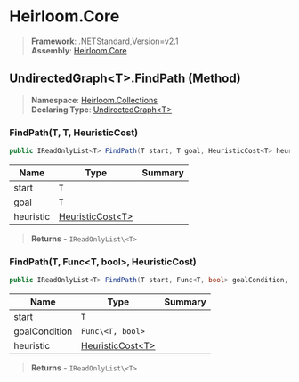 # Heirloom.Core

> **Framework**: .NETStandard,Version=v2.1  
> **Assembly**: [Heirloom.Core][0]

## UndirectedGraph\<T>.FindPath (Method)

> **Namespace**: [Heirloom.Collections][0]  
> **Declaring Type**: [UndirectedGraph\<T>][1]

### FindPath(T, T, HeuristicCost<T>)

```cs
public IReadOnlyList<T> FindPath(T start, T goal, HeuristicCost<T> heuristic)
```

| Name      | Type                   | Summary |
|-----------|------------------------|---------|
| start     | `T`                    |         |
| goal      | `T`                    |         |
| heuristic | [HeuristicCost\<T>][2] |         |

> **Returns** - `IReadOnlyList\<T>`

### FindPath(T, Func<T, bool>, HeuristicCost<T>)

```cs
public IReadOnlyList<T> FindPath(T start, Func<T, bool> goalCondition, HeuristicCost<T> heuristic)
```

| Name          | Type                   | Summary |
|---------------|------------------------|---------|
| start         | `T`                    |         |
| goalCondition | `Func\<T, bool>`       |         |
| heuristic     | [HeuristicCost\<T>][2] |         |

> **Returns** - `IReadOnlyList\<T>`

[0]: ../../../Heirloom.Core.md
[1]: ../UndirectedGraph[T].md
[2]: ../../Heirloom/HeuristicCost[T].md

